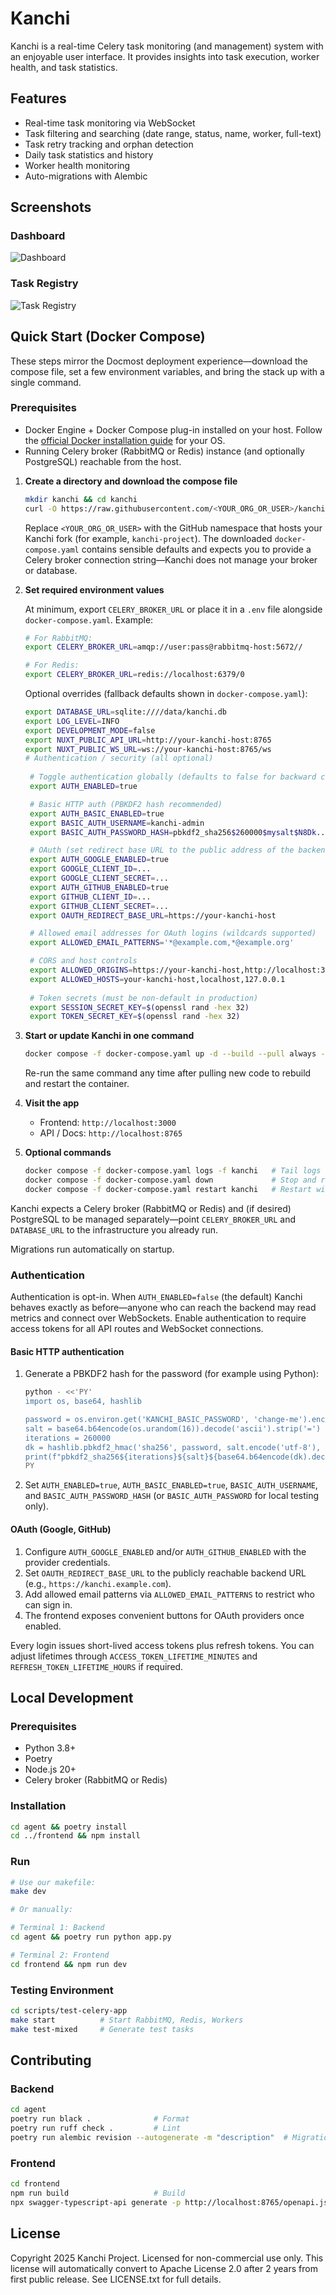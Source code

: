 # Kanchi

Kanchi is a real-time Celery task monitoring (and management) system with an enjoyable user interface. It provides insights into task execution, worker health, and task statistics.

## Features

- Real-time task monitoring via WebSocket
- Task filtering and searching (date range, status, name, worker, full-text)
- Task retry tracking and orphan detection
- Daily task statistics and history
- Worker health monitoring
- Auto-migrations with Alembic

## Screenshots

### Dashboard
![Dashboard](.github/images/dashboard.png)

### Task Registry
![Task Registry](.github/images/task_registry.png)

## Quick Start (Docker Compose)

These steps mirror the Docmost deployment experience—download the compose file, set a few environment variables, and bring the stack up with a single command.

### Prerequisites

- Docker Engine + Docker Compose plug-in installed on your host. Follow the [official Docker installation guide](https://docs.docker.com/engine/install/) for your OS.
- Running Celery broker (RabbitMQ or Redis) instance (and optionally PostgreSQL) reachable from the host.

1. **Create a directory and download the compose file**

   ```bash
   mkdir kanchi && cd kanchi
   curl -O https://raw.githubusercontent.com/<YOUR_ORG_OR_USER>/kanchi/main/docker-compose.yaml
   ```

   Replace `<YOUR_ORG_OR_USER>` with the GitHub namespace that hosts your Kanchi fork (for example, `kanchi-project`). The downloaded `docker-compose.yaml` contains sensible defaults and expects you to provide a Celery broker connection string—Kanchi does not manage your broker or database.

2. **Set required environment values**

   At minimum, export `CELERY_BROKER_URL` or place it in a `.env` file alongside `docker-compose.yaml`. Example:

   ```bash
   # For RabbitMQ:
   export CELERY_BROKER_URL=amqp://user:pass@rabbitmq-host:5672//

   # For Redis:
   export CELERY_BROKER_URL=redis://localhost:6379/0
   ```

   Optional overrides (fallback defaults shown in `docker-compose.yaml`):

   ```bash
   export DATABASE_URL=sqlite:////data/kanchi.db
   export LOG_LEVEL=INFO
   export DEVELOPMENT_MODE=false
   export NUXT_PUBLIC_API_URL=http://your-kanchi-host:8765
   export NUXT_PUBLIC_WS_URL=ws://your-kanchi-host:8765/ws
   # Authentication / security (all optional)
    
    # Toggle authentication globally (defaults to false for backward compatibility)
    export AUTH_ENABLED=true

    # Basic HTTP auth (PBKDF2 hash recommended)
    export AUTH_BASIC_ENABLED=true
    export BASIC_AUTH_USERNAME=kanchi-admin
    export BASIC_AUTH_PASSWORD_HASH=pbkdf2_sha256$260000$mysalt$N8Dk...  # see below

    # OAuth (set redirect base URL to the public address of the backend)
    export AUTH_GOOGLE_ENABLED=true
    export GOOGLE_CLIENT_ID=...
    export GOOGLE_CLIENT_SECRET=...
    export AUTH_GITHUB_ENABLED=true
    export GITHUB_CLIENT_ID=...
    export GITHUB_CLIENT_SECRET=...
    export OAUTH_REDIRECT_BASE_URL=https://your-kanchi-host

    # Allowed email addresses for OAuth logins (wildcards supported)
    export ALLOWED_EMAIL_PATTERNS='*@example.com,*@example.org'

    # CORS and host controls
    export ALLOWED_ORIGINS=https://your-kanchi-host,http://localhost:3000
    export ALLOWED_HOSTS=your-kanchi-host,localhost,127.0.0.1
    
    # Token secrets (must be non-default in production)
    export SESSION_SECRET_KEY=$(openssl rand -hex 32)
    export TOKEN_SECRET_KEY=$(openssl rand -hex 32)
    ```

3. **Start or update Kanchi in one command**

   ```bash
   docker compose -f docker-compose.yaml up -d --build --pull always --force-recreate
   ```

   Re-run the same command any time after pulling new code to rebuild and restart the container.

4. **Visit the app**

   - Frontend: `http://localhost:3000`
   - API / Docs: `http://localhost:8765`

5. **Optional commands**

   ```bash
   docker compose -f docker-compose.yaml logs -f kanchi   # Tail logs
   docker compose -f docker-compose.yaml down             # Stop and remove the container
   docker compose -f docker-compose.yaml restart kanchi   # Restart without rebuild
   ```

Kanchi expects a Celery broker (RabbitMQ or Redis) and (if desired) PostgreSQL to be managed separately—point `CELERY_BROKER_URL` and `DATABASE_URL` to the infrastructure you already run.

Migrations run automatically on startup.

### Authentication

Authentication is opt-in. When `AUTH_ENABLED=false` (the default) Kanchi behaves exactly as before—anyone who can reach the backend may read metrics and connect over WebSockets. Enable authentication to require access tokens for all API routes and WebSocket connections.

#### Basic HTTP authentication

1. Generate a PBKDF2 hash for the password (for example using Python):

   ```bash
   python - <<'PY'
   import os, base64, hashlib

   password = os.environ.get('KANCHI_BASIC_PASSWORD', 'change-me').encode('utf-8')
   salt = base64.b64encode(os.urandom(16)).decode('ascii').strip('=')
   iterations = 260000
   dk = hashlib.pbkdf2_hmac('sha256', password, salt.encode('utf-8'), iterations)
   print(f"pbkdf2_sha256${iterations}${salt}${base64.b64encode(dk).decode('ascii')}")
   PY
   ```

2. Set `AUTH_ENABLED=true`, `AUTH_BASIC_ENABLED=true`, `BASIC_AUTH_USERNAME`, and `BASIC_AUTH_PASSWORD_HASH` (or `BASIC_AUTH_PASSWORD` for local testing only).

#### OAuth (Google, GitHub)

1. Configure `AUTH_GOOGLE_ENABLED` and/or `AUTH_GITHUB_ENABLED` with the provider credentials.
2. Set `OAUTH_REDIRECT_BASE_URL` to the publicly reachable backend URL (e.g., `https://kanchi.example.com`).
3. Add allowed email patterns via `ALLOWED_EMAIL_PATTERNS` to restrict who can sign in.
4. The frontend exposes convenient buttons for OAuth providers once enabled.

Every login issues short-lived access tokens plus refresh tokens. You can adjust lifetimes through `ACCESS_TOKEN_LIFETIME_MINUTES` and `REFRESH_TOKEN_LIFETIME_HOURS` if required.

## Local Development

### Prerequisites

- Python 3.8+
- Poetry
- Node.js 20+
- Celery broker (RabbitMQ or Redis)

### Installation

```bash
cd agent && poetry install
cd ../frontend && npm install
```

### Run

```bash
# Use our makefile:
make dev

# Or manually:

# Terminal 1: Backend
cd agent && poetry run python app.py

# Terminal 2: Frontend
cd frontend && npm run dev
```

### Testing Environment

```bash
cd scripts/test-celery-app
make start          # Start RabbitMQ, Redis, Workers
make test-mixed     # Generate test tasks
```

## Contributing

### Backend

```bash
cd agent
poetry run black .              # Format
poetry run ruff check .         # Lint
poetry run alembic revision --autogenerate -m "description"  # Migration
```

### Frontend

```bash
cd frontend
npm run build                   # Build
npx swagger-typescript-api generate -p http://localhost:8765/openapi.json -o app/src/types -n api.ts --modular
```

## License

Copyright 2025 Kanchi Project. Licensed for non-commercial use only. This license will automatically convert to Apache License 2.0 after 2 years from first public release. See LICENSE.txt for full details.
